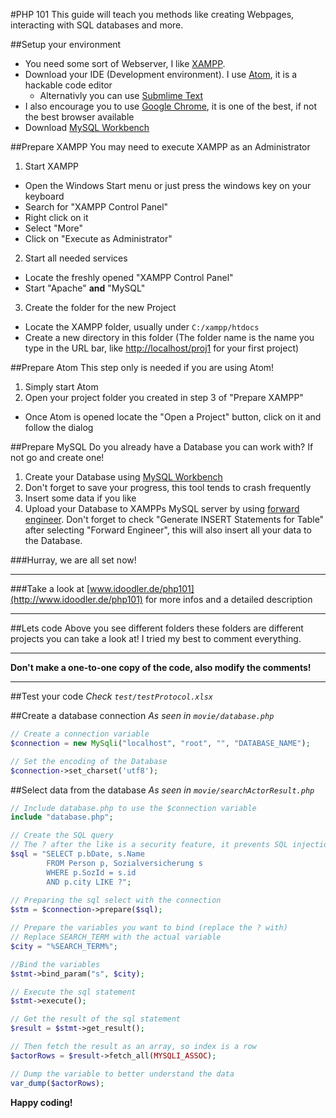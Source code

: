 #PHP 101
This guide will teach you methods like creating Webpages, interacting with SQL databases and more.

##Setup your environment
* You need some sort of Webserver, I like [XAMPP](https://www.apachefriends.org/de/index.html).
* Download your IDE (Development environment). I use [Atom](https://atom.io/), it is a hackable code editor
    * Alternativly you can use [Submlime Text](https://www.sublimetext.com/3)
* I also encourage you to use [Google Chrome](https://www.google.de/chrome/browser/desktop/index.html?brand=CHBD&gclid=CLue5aGG7dECFY8Q0wodYzMBlg), it is one of the best, if not the best browser available
* Download [MySQL Workbench](https://dev.mysql.com/downloads/workbench/)

##Prepare XAMPP
You may need to execute XAMPP as an Administrator

1. Start XAMPP
* Open the Windows Start menu or just press the windows key on your keyboard
* Search for "XAMPP Control Panel"
* Right click on it
* Select "More"
* Click on "Execute as Administrator"

2. Start all needed services
* Locate the freshly opened "XAMPP Control Panel"
* Start "Apache" **and** "MySQL"

3. Create the folder for the new Project
* Locate the XAMPP folder, usually under `C:/xampp/htdocs`
* Create a new directory in this folder (The folder name is the name you type in the URL bar, like [http://localhost/proj1](http://localhost/proj1) for your first project)

##Prepare Atom
This step only is needed if you are using Atom!

1. Simply start Atom
2. Open your project folder you created in step 3 of "Prepare XAMPP"
* Once Atom is opened locate the "Open a Project" button, click on it and follow the dialog

##Prepare MySQL
Do you already have a Database you can work with? If not go and create one!

1. Create your Database using [MySQL Workbench](https://dev.mysql.com/downloads/workbench/)
2. Don't forget to save your progress, this tool tends to crash frequently
3. Insert some data if you like
4. Upload your Database to XAMPPs MySQL server by using [forward engineer](https://dev.mysql.com/doc/workbench/en/wb-forward-engineering-sql-scripts.html). Don't forget to check "Generate INSERT Statements for Table" after selecting "Forward Engineer", this will also insert all your data to the Database.

###Hurray, we are all set now!

***
###Take a look at [www.idoodler.de/php101](http://www.idoodler.de/php101) for more infos and a detailed description
***

##Lets code
Above you see different folders these folders are different projects you can take a look at! I tried my best to comment everything.
***
**Don't make a one-to-one copy of the code, also modify the comments!**
***

##Test your code
*Check `test/testProtocol.xlsx`*

##Create a database connection
*As seen in `movie/database.php`*

```php
// Create a connection variable
$connection = new MySqli("localhost", "root", "", "DATABASE_NAME");

// Set the encoding of the Database
$connection->set_charset('utf8');
```

##Select data from the database
*As seen in `movie/searchActorResult.php`*

```php
// Include database.php to use the $connection variable 
include "database.php";

// Create the SQL query
// The ? after the like is a security feature, it prevents SQL injections
$sql = "SELECT p.bDate, s.Name
        FROM Person p, Sozialversicherung s
        WHERE p.SozId = s.id
        AND p.city LIKE ?";
        
// Preparing the sql select with the connection
$stm = $connection->prepare($sql);

// Prepare the variables you want to bind (replace the ? with)
// Replace SEARCH_TERM with the actual variable
$city = "%SEARCH_TERM%";

//Bind the variables
$stmt->bind_param("s", $city);

// Execute the sql statement
$stmt->execute();

// Get the result of the sql statement
$result = $stmt->get_result();

// Then fetch the result as an array, so index is a row
$actorRows = $result->fetch_all(MYSQLI_ASSOC);

// Dump the variable to better understand the data
var_dump($actorRows);
```

**Happy coding!**
